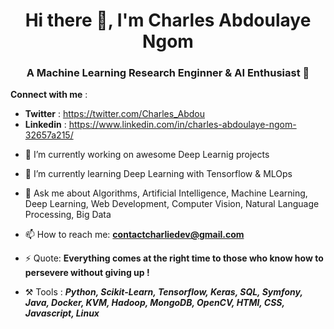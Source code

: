 <h1 align="center"> Hi there 👋, I'm Charles Abdoulaye Ngom </h1>


<h3 align="center"> A Machine Learning Research Enginner & AI Enthusiast 🙂 </h3>

**Connect with me** : 
* **Twitter** : https://twitter.com/Charles_Abdou
* **Linkedin** : https://www.linkedin.com/in/charles-abdoulaye-ngom-32657a215/

- 🔭 I’m currently working on awesome Deep Learnig projects
- 🌱 I’m currently learning Deep Learning with Tensorflow & MLOps
- 💬 Ask me about Algorithms, Artificial Intelligence, Machine Learning, Deep Learning, Web Development, Computer Vision, Natural Language Processing, Big Data

- 📫 How to reach me: **contactcharliedev@gmail.com**

- ⚡ Quote: **Everything comes at the right time to those who know how to persevere without giving up !**

- ⚒️ Tools :  ***Python, Scikit-Learn, Tensorflow, Keras, SQL, Symfony, Java, Docker, KVM, Hadoop, MongoDB, OpenCV, HTMl, CSS, Javascript, Linux***



